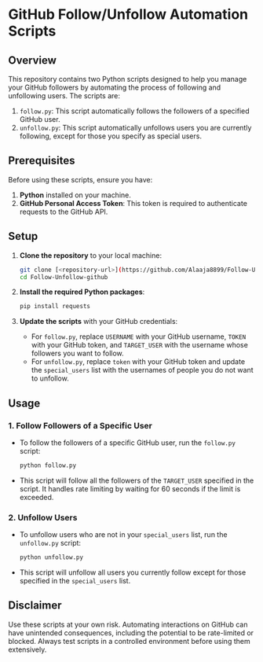 # GitHub Follow/Unfollow Automation Scripts

## Overview

This repository contains two Python scripts designed to help you manage your GitHub followers by automating the process of following and unfollowing users. The scripts are:

1. `follow.py`: This script automatically follows the followers of a specified GitHub user.
2. `unfollow.py`: This script automatically unfollows users you are currently following, except for those you specify as special users.

## Prerequisites

Before using these scripts, ensure you have:

1. **Python** installed on your machine.
2. **GitHub Personal Access Token**: This token is required to authenticate requests to the GitHub API.

## Setup

1. **Clone the repository** to your local machine:

   ```bash
   git clone [<repository-url>](https://github.com/Alaaja8899/Follow-Unfollow-github.git)
   cd Follow-Unfollow-github
   ```

2. **Install the required Python packages**:

   ```bash
   pip install requests
   ```

3. **Update the scripts** with your GitHub credentials:
   - For `follow.py`, replace `USERNAME` with your GitHub username, `TOKEN` with your GitHub token, and `TARGET_USER` with the username whose followers you want to follow.
   - For `unfollow.py`, replace `token` with your GitHub token and update the `special_users` list with the usernames of people you do not want to unfollow.

## Usage

### 1. Follow Followers of a Specific User

- To follow the followers of a specific GitHub user, run the `follow.py` script:

  ```bash
  python follow.py
  ```

- This script will follow all the followers of the `TARGET_USER` specified in the script. It handles rate limiting by waiting for 60 seconds if the limit is exceeded.

### 2. Unfollow Users

- To unfollow users who are not in your `special_users` list, run the `unfollow.py` script:

  ```bash
  python unfollow.py
  ```

- This script will unfollow all users you currently follow except for those specified in the `special_users` list.

## Disclaimer

Use these scripts at your own risk. Automating interactions on GitHub can have unintended consequences, including the potential to be rate-limited or blocked. Always test scripts in a controlled environment before using them extensively.
